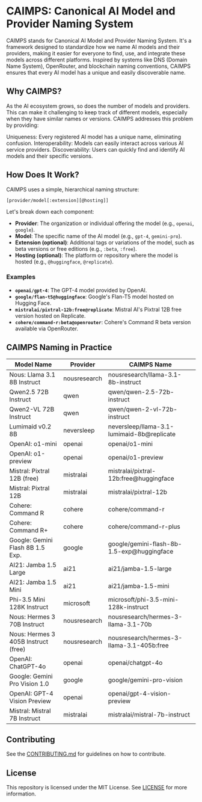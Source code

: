 # CAIMPS: Canonical AI Model and Provider Naming System

CAIMPS stands for Canonical AI Model and Provider Naming System. It's a framework designed to standardize how we name AI models and their providers, making it easier for everyone to find, use, and integrate these models across different platforms. Inspired by systems like DNS (Domain Name System), OpenRouter, and blockchain naming conventions, CAIMPS ensures that every AI model has a unique and easily discoverable name.

## Why CAIMPS?
As the AI ecosystem grows, so does the number of models and providers. This can make it challenging to keep track of different models, especially when they have similar names or versions. CAIMPS addresses this problem by providing:

Uniqueness: Every registered AI model has a unique name, eliminating confusion.
Interoperability: Models can easily interact across various AI service providers.
Discoverability: Users can quickly find and identify AI models and their specific versions.

## How Does It Work?

CAIMPS uses a simple, hierarchical naming structure:

```
[provider/model[:extension][@hosting]]
```

Let's break down each component:

- **Provider**: The organization or individual offering the model (e.g., `openai`, `google`).
- **Model**: The specific name of the AI model (e.g., `gpt-4`, `gemini-pro`).
- **Extension (optional)**: Additional tags or variations of the model, such as beta versions or free editions (e.g., `:beta`, `:free`).
- **Hosting (optional)**: The platform or repository where the model is hosted (e.g., `@huggingface`, `@replicate`).

### Examples

- **`openai/gpt-4`**: The GPT-4 model provided by OpenAI.
- **`google/flan-t5@huggingface`**: Google's Flan-T5 model hosted on Hugging Face.
- **`mistralai/pixtral-12b:free@replicate`**: Mistral AI's Pixtral 12B free version hosted on Replicate.
- **`cohere/command-r:beta@openrouter`**: Cohere's Command R beta version available via OpenRouter.


## CAIMPS Naming in Practice

| Model Name                           | Provider                      | CAIMPS Name                                  |
| ------------------------------------ | ----------------------------- | -------------------------------------------- |
| Nous: Llama 3.1 8B Instruct          | nousresearch                  | nousresearch/llama-3.1-8b-instruct           |
| Qwen2.5 72B Instruct                 | qwen                          | qwen/qwen-2.5-72b-instruct                   |
| Qwen2-VL 72B Instruct                | qwen                          | qwen/qwen-2-vl-72b-instruct                  |
| Lumimaid v0.2 8B                     | neversleep                    | neversleep/llama-3.1-lumimaid-8b@replicate   |
| OpenAI: o1-mini                      | openai                        | openai/o1-mini                               |
| OpenAI: o1-preview                   | openai                        | openai/o1-preview                            |
| Mistral: Pixtral 12B (free)          | mistralai                     | mistralai/pixtral-12b:free@huggingface       |
| Mistral: Pixtral 12B                 | mistralai                     | mistralai/pixtral-12b                        |
| Cohere: Command R                    | cohere                        | cohere/command-r                             |
| Cohere: Command R+                   | cohere                        | cohere/command-r-plus                        |
| Google: Gemini Flash 8B 1.5 Exp.     | google                        | google/gemini-flash-8b-1.5-exp@huggingface   |
| AI21: Jamba 1.5 Large                | ai21                          | ai21/jamba-1.5-large                         |
| AI21: Jamba 1.5 Mini                 | ai21                          | ai21/jamba-1.5-mini                          |
| Phi-3.5 Mini 128K Instruct           | microsoft                     | microsoft/phi-3.5-mini-128k-instruct         |
| Nous: Hermes 3 70B Instruct          | nousresearch                  | nousresearch/hermes-3-llama-3.1-70b          |
| Nous: Hermes 3 405B Instruct (free)  | nousresearch                  | nousresearch/hermes-3-llama-3.1-405b:free    |
| OpenAI: ChatGPT-4o                   | openai                        | openai/chatgpt-4o                            |
| Google: Gemini Pro Vision 1.0        | google                        | google/gemini-pro-vision                     |
| OpenAI: GPT-4 Vision Preview         | openai                        | openai/gpt-4-vision-preview                  |
| Mistral: Mistral 7B Instruct         | mistralai                     | mistralai/mistral-7b-instruct                |



## Contributing
See the [CONTRIBUTING.md](CONTRIBUTING.md) for guidelines on how to contribute.

## License
This repository is licensed under the MIT License. See [LICENSE](LICENSE) for more information.
